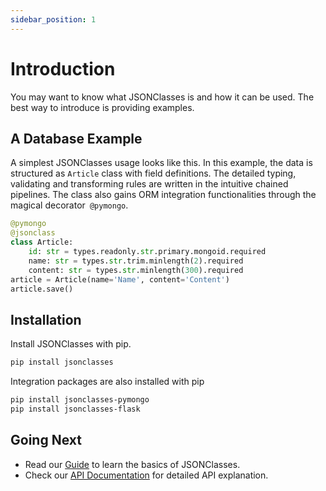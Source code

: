 ```yaml
---
sidebar_position: 1
---
```

# Introduction

You may want to know what JSONClasses is and how it can be used. The best way to introduce is providing examples.

## A Database Example

A simplest JSONClasses usage looks like this. In this example, the data is structured as `Article` class with field definitions. The detailed typing, validating and transforming rules are written in the intuitive chained pipelines. The class also gains ORM integration functionalities through the magical decorator` @pymongo`.
```python
@pymongo
@jsonclass
class Article:
    id: str = types.readonly.str.primary.mongoid.required
    name: str = types.str.trim.minlength(2).required
    content: str = types.str.minlength(300).required
article = Article(name='Name', content='Content')
article.save()
```

## Installation

Install JSONClasses with pip.
```sh
pip install jsonclasses
```
Integration packages are also installed with pip
```sh
pip install jsonclasses-pymongo
pip install jsonclasses-flask
```

## Going Next

- Read our [Guide]("...") to learn the basics of JSONClasses.
- Check our [API Documentation]("...") for detailed API explanation.
